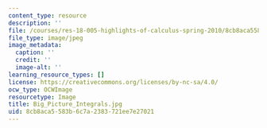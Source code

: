 ```yaml
---
content_type: resource
description: ''
file: /courses/res-18-005-highlights-of-calculus-spring-2010/8cb8aca5583b6c7a2383721ee7e27021_Big_Picture_Integrals.jpg
file_type: image/jpeg
image_metadata:
  caption: ''
  credit: ''
  image-alt: ''
learning_resource_types: []
license: https://creativecommons.org/licenses/by-nc-sa/4.0/
ocw_type: OCWImage
resourcetype: Image
title: Big_Picture_Integrals.jpg
uid: 8cb8aca5-583b-6c7a-2383-721ee7e27021
---
```

